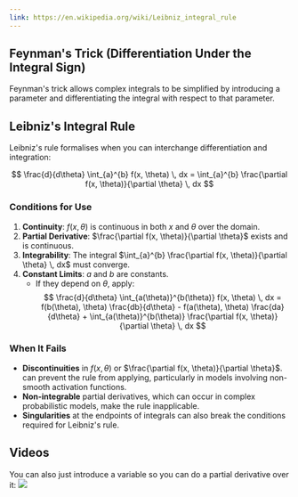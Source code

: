 ```yaml
---
link: https://en.wikipedia.org/wiki/Leibniz_integral_rule
---
```

## Feynman's Trick (Differentiation Under the Integral Sign)

Feynman's trick allows complex integrals to be simplified by introducing a parameter and differentiating the integral with respect to that parameter.

## Leibniz's Integral Rule
Leibniz's rule formalises when you can interchange differentiation and integration:

$$
\frac{d}{d\theta} \int_{a}^{b} f(x, \theta) \, dx = \int_{a}^{b} \frac{\partial f(x, \theta)}{\partial \theta} \, dx
$$

### Conditions for Use

1. **Continuity**: $f(x, \theta)$ is continuous in both $x$ and $\theta$ over the domain.
2. **Partial Derivative**: $\frac{\partial f(x, \theta)}{\partial \theta}$ exists and is continuous.
3. **Integrability**: The integral $\int_{a}^{b} \frac{\partial f(x, \theta)}{\partial \theta} \, dx$ must converge.
4. **Constant Limits**: $a$ and $b$ are constants. 
	- If they depend on $\theta$, apply:
	  $$
   \frac{d}{d\theta} \int_{a(\theta)}^{b(\theta)} f(x, \theta) \, dx = f(b(\theta), \theta) \frac{db}{d\theta} - f(a(\theta), \theta) \frac{da}{d\theta} + \int_{a(\theta)}^{b(\theta)} \frac{\partial f(x, \theta)}{\partial \theta} \, dx
   $$

### When It Fails

- **Discontinuities** in $f(x, \theta)$ or $\frac{\partial f(x, \theta)}{\partial \theta}$. can prevent the rule from applying, particularly in models involving non-smooth activation functions.
- **Non-integrable** partial derivatives, which can occur in complex probabilistic models, make the rule inapplicable.
- **Singularities** at the endpoints of integrals can also break the conditions required for Leibniz's rule.

## Videos
You can also just introduce a variable so you can do a partial derivative over it:
![](https://www.youtube.com/watch?v=YO38MCdj-GM)